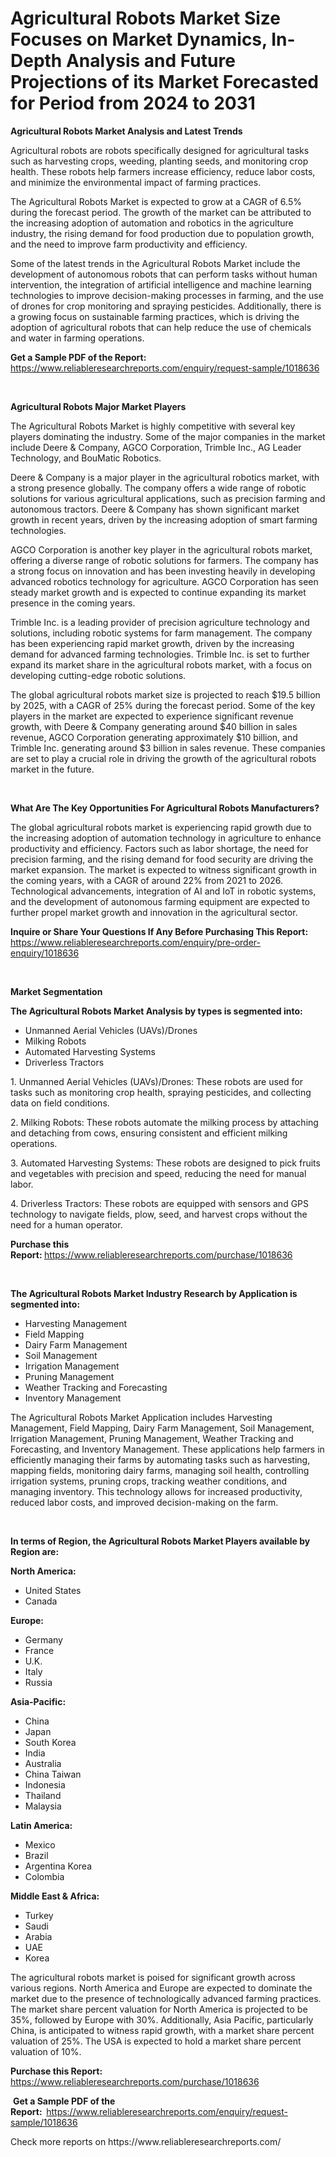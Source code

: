 <p><h1>Agricultural Robots Market Size Focuses on Market Dynamics, In-Depth Analysis and Future Projections of its Market Forecasted for Period from 2024 to 2031</h1></p><p><strong>Agricultural Robots Market Analysis and Latest Trends</strong></p>
<p><p>Agricultural robots are robots specifically designed for agricultural tasks such as harvesting crops, weeding, planting seeds, and monitoring crop health. These robots help farmers increase efficiency, reduce labor costs, and minimize the environmental impact of farming practices.</p><p>The Agricultural Robots Market is expected to grow at a CAGR of 6.5% during the forecast period. The growth of the market can be attributed to the increasing adoption of automation and robotics in the agriculture industry, the rising demand for food production due to population growth, and the need to improve farm productivity and efficiency.</p><p>Some of the latest trends in the Agricultural Robots Market include the development of autonomous robots that can perform tasks without human intervention, the integration of artificial intelligence and machine learning technologies to improve decision-making processes in farming, and the use of drones for crop monitoring and spraying pesticides. Additionally, there is a growing focus on sustainable farming practices, which is driving the adoption of agricultural robots that can help reduce the use of chemicals and water in farming operations.</p></p>
<p><strong>Get a Sample PDF of the Report:&nbsp;</strong> <a href="https://www.reliableresearchreports.com/enquiry/request-sample/1018636">https://www.reliableresearchreports.com/enquiry/request-sample/1018636</a></p>
<p>&nbsp;</p>
<p><strong>Agricultural Robots Major Market Players</strong></p>
<p><p>The Agricultural Robots Market is highly competitive with several key players dominating the industry. Some of the major companies in the market include Deere & Company, AGCO Corporation, Trimble Inc., AG Leader Technology, and BouMatic Robotics.</p><p>Deere & Company is a major player in the agricultural robotics market, with a strong presence globally. The company offers a wide range of robotic solutions for various agricultural applications, such as precision farming and autonomous tractors. Deere & Company has shown significant market growth in recent years, driven by the increasing adoption of smart farming technologies.</p><p>AGCO Corporation is another key player in the agricultural robots market, offering a diverse range of robotic solutions for farmers. The company has a strong focus on innovation and has been investing heavily in developing advanced robotics technology for agriculture. AGCO Corporation has seen steady market growth and is expected to continue expanding its market presence in the coming years.</p><p>Trimble Inc. is a leading provider of precision agriculture technology and solutions, including robotic systems for farm management. The company has been experiencing rapid market growth, driven by the increasing demand for advanced farming technologies. Trimble Inc. is set to further expand its market share in the agricultural robots market, with a focus on developing cutting-edge robotic solutions.</p><p>The global agricultural robots market size is projected to reach $19.5 billion by 2025, with a CAGR of 25% during the forecast period. Some of the key players in the market are expected to experience significant revenue growth, with Deere & Company generating around $40 billion in sales revenue, AGCO Corporation generating approximately $10 billion, and Trimble Inc. generating around $3 billion in sales revenue. These companies are set to play a crucial role in driving the growth of the agricultural robots market in the future.</p></p>
<p>&nbsp;</p>
<p><strong>What Are The Key Opportunities For Agricultural Robots Manufacturers?</strong></p>
<p><p>The global agricultural robots market is experiencing rapid growth due to the increasing adoption of automation technology in agriculture to enhance productivity and efficiency. Factors such as labor shortage, the need for precision farming, and the rising demand for food security are driving the market expansion. The market is expected to witness significant growth in the coming years, with a CAGR of around 22% from 2021 to 2026. Technological advancements, integration of AI and IoT in robotic systems, and the development of autonomous farming equipment are expected to further propel market growth and innovation in the agricultural sector.</p></p>
<p><strong>Inquire or Share Your Questions If Any Before Purchasing This Report:</strong> <a href="https://www.reliableresearchreports.com/enquiry/pre-order-enquiry/1018636">https://www.reliableresearchreports.com/enquiry/pre-order-enquiry/1018636</a></p>
<p>&nbsp;</p>
<p><strong>Market Segmentation</strong></p>
<p><strong>The Agricultural Robots Market Analysis by types is segmented into:</strong></p>
<p><ul><li>Unmanned Aerial Vehicles (UAVs)/Drones</li><li>Milking Robots</li><li>Automated Harvesting Systems</li><li>Driverless Tractors</li></ul></p>
<p><p>1. Unmanned Aerial Vehicles (UAVs)/Drones: These robots are used for tasks such as monitoring crop health, spraying pesticides, and collecting data on field conditions.</p><p>2. Milking Robots: These robots automate the milking process by attaching and detaching from cows, ensuring consistent and efficient milking operations.</p><p>3. Automated Harvesting Systems: These robots are designed to pick fruits and vegetables with precision and speed, reducing the need for manual labor.</p><p>4. Driverless Tractors: These robots are equipped with sensors and GPS technology to navigate fields, plow, seed, and harvest crops without the need for a human operator.</p></p>
<p><strong>Purchase this Report:&nbsp;</strong><a href="https://www.reliableresearchreports.com/purchase/1018636">https://www.reliableresearchreports.com/purchase/1018636</a></p>
<p>&nbsp;</p>
<p><strong>The Agricultural Robots Market Industry Research by Application is segmented into:</strong></p>
<p><ul><li>Harvesting Management</li><li>Field Mapping</li><li>Dairy Farm Management</li><li>Soil Management</li><li>Irrigation Management</li><li>Pruning Management</li><li>Weather Tracking and Forecasting</li><li>Inventory Management</li></ul></p>
<p><p>The Agricultural Robots Market Application includes Harvesting Management, Field Mapping, Dairy Farm Management, Soil Management, Irrigation Management, Pruning Management, Weather Tracking and Forecasting, and Inventory Management. These applications help farmers in efficiently managing their farms by automating tasks such as harvesting, mapping fields, monitoring dairy farms, managing soil health, controlling irrigation systems, pruning crops, tracking weather conditions, and managing inventory. This technology allows for increased productivity, reduced labor costs, and improved decision-making on the farm.</p></p>
<p>&nbsp;</p>
<p><strong>In terms of Region, the Agricultural Robots Market Players available by Region are:</strong></p>
<p>
    <p> <strong> North America: </strong>
        <ul>
            <li>United States</li>
            <li>Canada</li>
        </ul>
        </p> 
    <p> <strong> Europe: </strong>
        <ul>
            <li>Germany</li>
            <li>France</li>
            <li>U.K.</li>
            <li>Italy</li>
            <li>Russia</li>
        </ul>
        </p> 
    <p> <strong> Asia-Pacific: </strong>
        <ul>
            <li>China</li>
            <li>Japan</li>
            <li>South Korea</li>
            <li>India</li>
            <li>Australia</li>
            <li>China Taiwan</li>
            <li>Indonesia</li>
            <li>Thailand</li>
            <li>Malaysia</li>
        </ul>
        </p> 
    <p> <strong> Latin America: </strong>
        <ul>
            <li>Mexico</li>
            <li>Brazil</li>
            <li>Argentina Korea</li>
            <li>Colombia</li>
        </ul>
        </p> 
    <p> <strong> Middle East & Africa: </strong>
        <ul>
            <li>Turkey</li>
            <li>Saudi</li>
            <li>Arabia</li>
            <li>UAE</li>
            <li>Korea</li>
        </ul>
    </p>
    </p>
<p><p>The agricultural robots market is poised for significant growth across various regions. North America and Europe are expected to dominate the market due to the presence of technologically advanced farming practices. The market share percent valuation for North America is projected to be 35%, followed by Europe with 30%. Additionally, Asia Pacific, particularly China, is anticipated to witness rapid growth, with a market share percent valuation of 25%. The USA is expected to hold a market share percent valuation of 10%.</p></p>
<p><strong>Purchase this Report: </strong><a href="https://www.reliableresearchreports.com/purchase/1018636">https://www.reliableresearchreports.com/purchase/1018636</a></p>
<p>&nbsp;<strong>Get a Sample PDF of the Report:&nbsp;&nbsp;</strong><a href="https://www.reliableresearchreports.com/enquiry/request-sample/1018636">https://www.reliableresearchreports.com/enquiry/request-sample/1018636</a></p>
<p><strong></strong></p>
<p>Check more reports on https://www.reliableresearchreports.com/</p>